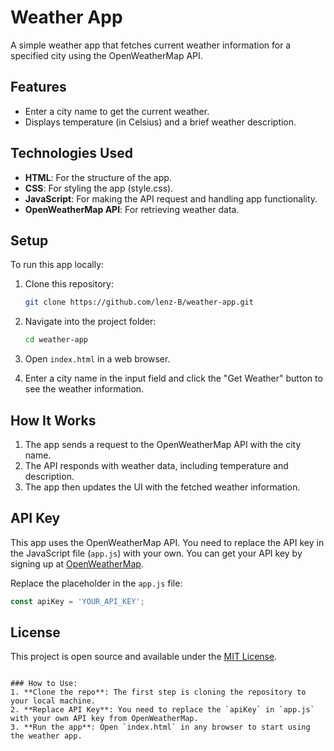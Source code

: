 # Weather App

A simple weather app that fetches current weather information for a specified city using the OpenWeatherMap API.

## Features

- Enter a city name to get the current weather.
- Displays temperature (in Celsius) and a brief weather description.

## Technologies Used

- **HTML**: For the structure of the app.
- **CSS**: For styling the app (style.css).
- **JavaScript**: For making the API request and handling app functionality.
- **OpenWeatherMap API**: For retrieving weather data.

## Setup

To run this app locally:

1. Clone this repository:
   ```bash
   git clone https://github.com/lenz-B/weather-app.git
   ```

2. Navigate into the project folder:
   ```bash
   cd weather-app
   ```

3. Open `index.html` in a web browser.

4. Enter a city name in the input field and click the "Get Weather" button to see the weather information.

## How It Works

1. The app sends a request to the OpenWeatherMap API with the city name.
2. The API responds with weather data, including temperature and description.
3. The app then updates the UI with the fetched weather information.

## API Key

This app uses the OpenWeatherMap API. You need to replace the API key in the JavaScript file (`app.js`) with your own. You can get your API key by signing up at [OpenWeatherMap](https://openweathermap.org/api).

Replace the placeholder in the `app.js` file:
```js
const apiKey = 'YOUR_API_KEY';
```

## License

This project is open source and available under the [MIT License](LICENSE).
```

### How to Use:
1. **Clone the repo**: The first step is cloning the repository to your local machine.
2. **Replace API Key**: You need to replace the `apiKey` in `app.js` with your own API key from OpenWeatherMap.
3. **Run the app**: Open `index.html` in any browser to start using the weather app.